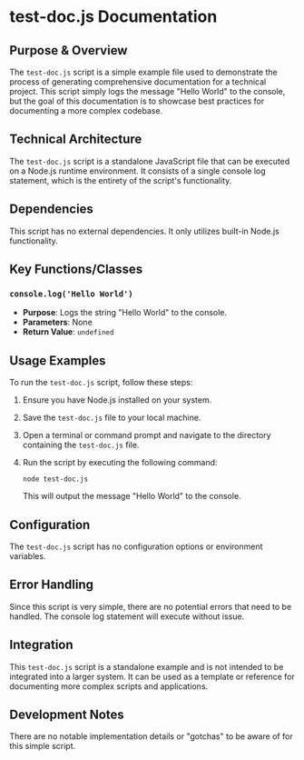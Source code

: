# test-doc.js Documentation

## Purpose & Overview

The `test-doc.js` script is a simple example file used to demonstrate the process of generating comprehensive documentation for a technical project. This script simply logs the message "Hello World" to the console, but the goal of this documentation is to showcase best practices for documenting a more complex codebase.

## Technical Architecture

The `test-doc.js` script is a standalone JavaScript file that can be executed on a Node.js runtime environment. It consists of a single console log statement, which is the entirety of the script's functionality.

## Dependencies

This script has no external dependencies. It only utilizes built-in Node.js functionality.

## Key Functions/Classes

### `console.log('Hello World')`

- **Purpose**: Logs the string "Hello World" to the console.
- **Parameters**: None
- **Return Value**: `undefined`

## Usage Examples

To run the `test-doc.js` script, follow these steps:

1. Ensure you have Node.js installed on your system.
2. Save the `test-doc.js` file to your local machine.
3. Open a terminal or command prompt and navigate to the directory containing the `test-doc.js` file.
4. Run the script by executing the following command:

   ```
   node test-doc.js
   ```

   This will output the message "Hello World" to the console.

## Configuration

The `test-doc.js` script has no configuration options or environment variables.

## Error Handling

Since this script is very simple, there are no potential errors that need to be handled. The console log statement will execute without issue.

## Integration

This `test-doc.js` script is a standalone example and is not intended to be integrated into a larger system. It can be used as a template or reference for documenting more complex scripts and applications.

## Development Notes

There are no notable implementation details or "gotchas" to be aware of for this simple script.

